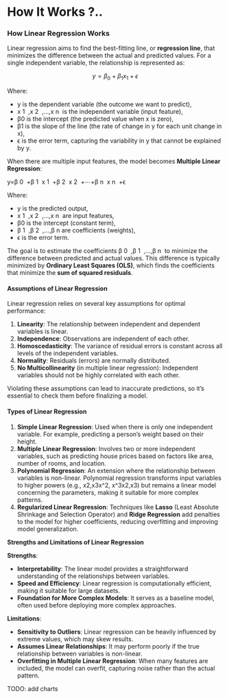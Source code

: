 # How It Works ?..

### **How Linear Regression Works**

Linear regression aims to find the best-fitting line, or **regression line**, that minimizes the difference between the actual and predicted values. For a single independent variable, the relationship is represented as:

$$y=β_{0} + β_{1​}x_{1} + ϵ$$

Where:

* y is the dependent variable (the outcome we want to predict),
* x 1 ​ ,x 2 ​ ,…,x n ​ is the independent variable (input feature),
* β0​ is the intercept (the predicted value when x is zero),
* β1​ is the slope of the line (the rate of change in y for each unit change in x),
* ϵ is the error term, capturing the variability in y that cannot be explained by y.

When there are multiple input features, the model becomes **Multiple Linear Regression**:

y=β 0 ​ +β 1 ​ x 1 ​ +β 2 ​ x 2 ​ +⋯+β n ​ x n ​ +ϵ

Where:

* y is the predicted output,
* x 1 ​ ,x 2 ​ ,…,x n ​ are input features,
* β0 is the intercept (constant term),
* β 1 ​ ,β 2 ​ ,…,β n​ are coefficients (weights),
* ϵ is the error term.

The goal is to estimate the coefficients β 0 ​ ,β 1 ​ ,…,β n ​​ to minimize the difference between predicted and actual values. This difference is typically minimized by **Ordinary Least Squares (OLS)**, which finds the coefficients that minimize the **sum of squared residuals**.

#### **Assumptions of Linear Regression**

Linear regression relies on several key assumptions for optimal performance:

1. **Linearity**: The relationship between independent and dependent variables is linear.
2. **Independence**: Observations are independent of each other.
3. **Homoscedasticity**: The variance of residual errors is constant across all levels of the independent variables.
4. **Normality**: Residuals (errors) are normally distributed.
5. **No Multicollinearity** (in multiple linear regression): Independent variables should not be highly correlated with each other.

Violating these assumptions can lead to inaccurate predictions, so it’s essential to check them before finalizing a model.

#### **Types of Linear Regression**

1. **Simple Linear Regression**: Used when there is only one independent variable. For example, predicting a person’s weight based on their height.
2. **Multiple Linear Regression**: Involves two or more independent variables, such as predicting house prices based on factors like area, number of rooms, and location.
3. **Polynomial Regression**: An extension where the relationship between variables is non-linear. Polynomial regression transforms input variables to higher powers (e.g., x2,x3x^2, x^3x2,x3) but remains a linear model concerning the parameters, making it suitable for more complex patterns.
4. **Regularized Linear Regression**: Techniques like **Lasso** (Least Absolute Shrinkage and Selection Operator) and **Ridge Regression** add penalties to the model for higher coefficients, reducing overfitting and improving model generalization.

**Strengths and Limitations of Linear Regression**

**Strengths**:

* **Interpretability**: The linear model provides a straightforward understanding of the relationships between variables.
* **Speed and Efficiency**: Linear regression is computationally efficient, making it suitable for large datasets.
* **Foundation for More Complex Models**: It serves as a baseline model, often used before deploying more complex approaches.

**Limitations**:

* **Sensitivity to Outliers**: Linear regression can be heavily influenced by extreme values, which may skew results.
* **Assumes Linear Relationships**: It may perform poorly if the true relationship between variables is non-linear.
* **Overfitting in Multiple Linear Regression**: When many features are included, the model can overfit, capturing noise rather than the actual pattern.

TODO: add charts
